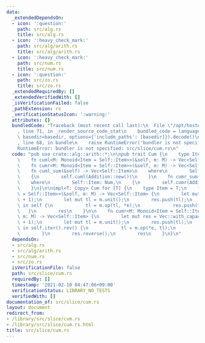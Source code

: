```yaml
---
data:
  _extendedDependsOn:
  - icon: ':question:'
    path: src/alg.rs
    title: src/alg.rs
  - icon: ':heavy_check_mark:'
    path: src/alg/arith.rs
    title: src/alg/arith.rs
  - icon: ':heavy_check_mark:'
    path: src/num.rs
    title: src/num.rs
  - icon: ':question:'
    path: src/zo.rs
    title: src/zo.rs
  _extendedRequiredBy: []
  _extendedVerifiedWith: []
  _isVerificationFailed: false
  _pathExtension: rs
  _verificationStatusIcon: ':warning:'
  attributes: {}
  bundledCode: "Traceback (most recent call last):\n  File \"/opt/hostedtoolcache/Python/3.9.1/x64/lib/python3.9/site-packages/onlinejudge_verify/documentation/build.py\"\
    , line 71, in _render_source_code_stat\n    bundled_code = language.bundle(stat.path,\
    \ basedir=basedir, options={'include_paths': [basedir]}).decode()\n  File \"/opt/hostedtoolcache/Python/3.9.1/x64/lib/python3.9/site-packages/onlinejudge_verify/languages/user_defined.py\"\
    , line 68, in bundle\n    raise RuntimeError('bundler is not specified: {}'.format(path.as_posix()))\n\
    RuntimeError: bundler is not specified: src/slice/cum.rs\n"
  code: "pub use crate::alg::arith::*;\n\npub trait Cum {\n    type Item: Copy;\n\
    \    fn cuml<M: Monoid<Item = Self::Item>>(&self, m: M) -> Vec<Self::Item>;\n\
    \    fn cumr<M: Monoid<Item = Self::Item>>(&self, m: M) -> Vec<Self::Item>;\n\
    \    fn cuml_sum(&self) -> Vec<Self::Item>\n    where\n        Self::Item: Num,\n\
    \    {\n        self.cuml(Addition::new())\n    }\n    fn cumr_sum(&self) -> Vec<Self::Item>\n\
    \    where\n        Self::Item: Num,\n    {\n        self.cumr(Addition::new())\n\
    \    }\n}\n\nimpl<T: Copy> Cum for [T] {\n    type Item = T;\n    fn cuml<M: Monoid<Item\
    \ = Self::Item>>(&self, m: M) -> Vec<Self::Item> {\n        let mut res = Vec::with_capacity(self.len()\
    \ + 1);\n        let mut tl = m.unit();\n        res.push(tl);\n        for e\
    \ in self {\n            tl = m.op(tl, *e);\n            res.push(tl);\n     \
    \   }\n        res\n    }\n\n    fn cumr<M: Monoid<Item = Self::Item>>(&self,\
    \ m: M) -> Vec<Self::Item> {\n        let mut res = Vec::with_capacity(self.len()\
    \ + 1);\n        let mut tl = m.unit();\n        res.push(tl);\n        for e\
    \ in self.iter().rev() {\n            tl = m.op(*e, tl);\n            res.push(tl);\n\
    \        }\n        res.reverse();\n        res\n    }\n}\n"
  dependsOn:
  - src/alg.rs
  - src/alg/arith.rs
  - src/num.rs
  - src/zo.rs
  isVerificationFile: false
  path: src/slice/cum.rs
  requiredBy: []
  timestamp: '2021-02-10 04:47:06+09:00'
  verificationStatus: LIBRARY_NO_TESTS
  verifiedWith: []
documentation_of: src/slice/cum.rs
layout: document
redirect_from:
- /library/src/slice/cum.rs
- /library/src/slice/cum.rs.html
title: src/slice/cum.rs
---
```

